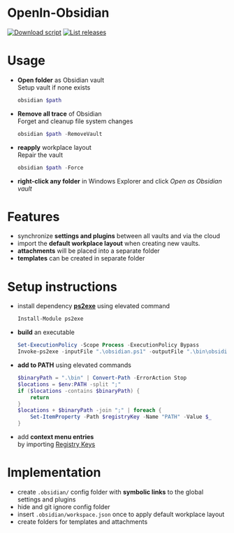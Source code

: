<h1> OpenIn-Obsidian </h1>

[![Download script](https://img.shields.io/github/downloads/yetenol/OpenIn-Obsidian/total.svg)](https://github.com/yetenol/OpenIn-Obsidian/releases/latest/download/obsidian.exe)
[![List releases](https://img.shields.io/github/release/yetenol/OpenIn-Obsidian.svg)](https://github.com/yetenol/OpenIn-Obsidian/releases)

# Usage

- **Open folder** as Obsidian vault  
	Setup vault if none exists
    ```powershell
    obsidian $path
    ```
- **Remove all trace** of Obsidian  
    Forget and cleanup file system changes
    ```powershell
    obsidian $path -RemoveVault
    ```
- **reapply** workplace layout  
    Repair the vault
    ```powershell
    obsidian $path -Force
    ```
- **right-click any folder** in Windows Explorer and click *Open as Obsidian vault*

# Features

- synchronize **settings and plugins** between all vaults and via the cloud
- import the **default workplace layout** when creating new vaults.
- **attachments** will be placed into a separate folder
- **templates** can be created in separate folder

# Setup instructions

- install dependency **[ps2exe](https://github.com/MScholtes/PS2EXE)** using elevated command
	```powershell
	Install-Module ps2exe
	```

- **build** an executable
	```powershell
	Set-ExecutionPolicy -Scope Process -ExecutionPolicy Bypass
	Invoke-ps2exe -inputFile ".\obsidian.ps1" -outputFile ".\bin\obsidian.exe" -iconFile "$env:LocalAppData\Obsidian\Obsidian.exe"
	```

- **add to PATH** using elevated commands
	```powershell
	$binaryPath = ".\bin" | Convert-Path -ErrorAction Stop
	$locations = $env:PATH -split ";"
	if ($locations -contains $binaryPath) {
		return
	}
	$locations + $binaryPath -join ";" | foreach { 
		Set-ItemProperty -Path $registryKey -Name "PATH" -Value $_ 
	}    	
	```

- add **context menu entries**  
  by importing [Registry Keys](ContextMenuEntries.reg)

# Implementation

- create `.obsidian/` config folder with **symbolic links** to the global settings and plugins
- hide and git ignore config folder
- insert `.obsidian/workspace.json` once to apply default workplace layout
- create folders for templates and attachments